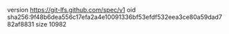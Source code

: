 version https://git-lfs.github.com/spec/v1
oid sha256:9f48b6dea556c17efa2a4e10091336bf53efdf532eea3ce80a59dad782af8831
size 10982
